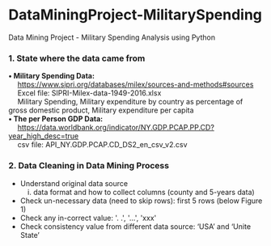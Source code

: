 # DataMiningProject-MilitarySpending
Data Mining Project - Military Spending Analysis using Python

### 1.	State where the data came from
 __•	Military Spending Data:__ <br />
    &ensp;&ensp; https://www.sipri.org/databases/milex/sources-and-methods#sources <br />
    &ensp;&ensp; Excel file: SIPRI-Milex-data-1949-2016.xlsx <br />
    &ensp;&ensp; Military Spending, Military expenditure by country as percentage of gross domestic product, Military expenditure per capita <br />
__•	The per Person GDP Data:__ <br />
    &ensp;&ensp; https://data.worldbank.org/indicator/NY.GDP.PCAP.PP.CD?year_high_desc=true <br />
    &ensp;&ensp; csv file: API_NY.GDP.PCAP.CD_DS2_en_csv_v2.csv <br />

### 2.	Data Cleaning in Data Mining Process <br />
* Understand original data source <br />
    &ensp;&ensp;i.	data format and how to collect columns (county and 5-years data) <br />
*	Check un-necessary data (need to skip rows): first 5 rows (below Figure 1) <br />
* Check any in-correct value:  '. .', '...', 'xxx' <br />
* Check consistency value from different data source: ‘USA’ and ‘Unite State’ <br />
